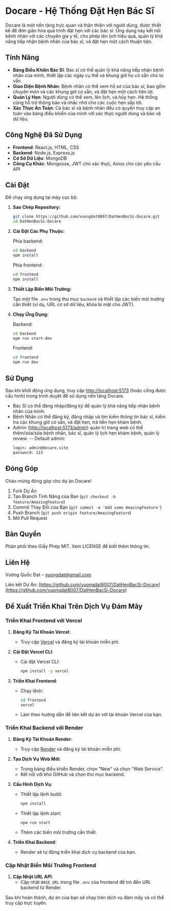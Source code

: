 # Docare - Hệ Thống Đặt Hẹn Bác Sĩ

Docare là một nền tảng trực quan và thân thiện với người dùng, được thiết kế để đơn giản hóa quá trình đặt hẹn với các bác sĩ. Ứng dụng này kết nối bệnh nhân với các chuyên gia y tế, cho phép lên lịch hiệu quả, quản lý khả năng tiếp nhận bệnh nhân của bác sĩ, và đặt hẹn một cách thuận tiện.

## Tính Năng

- **Bảng Điều Khiển Bác Sĩ**: Bác sĩ có thể quản lý khả năng tiếp nhận bệnh nhân của mình, thiết lập các ngày cụ thể và khung giờ họ có sẵn cho tư vấn.
- **Giao Diện Bệnh Nhân**: Bệnh nhân có thể xem hồ sơ của bác sĩ, bao gồm chuyên môn và các khung giờ có sẵn, và đặt hẹn một cách tiện lợi.
- **Quản Lý Hẹn**: Người dùng có thể xem, lên lịch, và hủy hẹn. Hệ thống cũng hỗ trợ thông báo và nhắc nhở cho các cuộc hẹn sắp tới.
- **Xác Thực An Toàn**: Cả bác sĩ và bệnh nhân đều có quyền truy cập an toàn vào bảng điều khiển của mình với xác thực người dùng và bảo vệ dữ liệu.

## Công Nghệ Đã Sử Dụng

- **Frontend**: React.js, HTML, CSS
- **Backend**: Node.js, Express.js
- **Cơ Sở Dữ Liệu**: MongoDB
- **Công Cụ Khác**: Mongoose, JWT cho xác thực, Axios cho các yêu cầu API

## Cài Đặt

Để chạy ứng dụng tại máy cục bộ:

1. **Sao Chép Repository:**

    ```sh
    git clone https://github.com/vuongdat8007/DatHenBacSi-Docare.git
    cd DatHenBacSi-Docare
    ```

2. **Cài Đặt Các Phụ Thuộc:**

    Phía backend:
    
    ```sh
    cd backend
    npm install
    ```

    Phía frontend:
    
    ```sh
    cd frontend
    npm install
    ```

3. **Thiết Lập Biến Môi Trường:**

    Tạo một file `.env` trong thư mục `backend` và thiết lập các biến môi trường cần thiết (ví dụ, URL cơ sở dữ liệu, khóa bí mật cho JWT).

4. **Chạy Ứng Dụng:**

    Backend:

    ```sh
    cd backend
    npm run start-dev
    ```

    Frontend:

    ```sh
    cd frontend
    npm run dev
    ```

## Sử Dụng

Sau khi khởi động ứng dụng, truy cập [http://localhost:5173](http://localhost:5173) (hoặc cổng được cấu hình) trong trình duyệt để sử dụng nền tảng Docare.

- Bác Sĩ có thể đăng nhập/đăng ký để quản lý khả năng tiếp nhận bệnh nhân của mình.
- Bệnh Nhân có thể đăng ký, đăng nhập và tìm kiếm thông tin bác sĩ, kiểm tra các khung giờ có sẵn, và đặt hẹn, trả tiền hẹn khám bệnh.
- Admin ([http://localhost:5173/admin](http://localhost:5173/admin)) quản trị trang web có thể thêm/xóa/sửa bệnh nhân, bác sĩ, quản lý lịch hẹn khám bệnh, quản lý review.
-- Default admin:
    ```sh
    login: admin@docare.site 
    password: 123
    ```
## Đóng Góp

Chào mừng đóng góp cho dự án Docare!

1. Fork Dự Án
2. Tạo Branch Tính Năng của Bạn (`git checkout -b feature/AmazingFeature`)
3. Commit Thay Đổi của Bạn (`git commit -m 'Add some AmazingFeature'`)
4. Push Branch (`git push origin feature/AmazingFeature`)
5. Mở Pull Request

## Bản Quyền

Phân phối theo Giấy Phép MIT. Xem LICENSE để biết thêm thông tin.

## Liên Hệ

Vương Quốc Đạt – vuongdat@gmail.com

Liên kết Dự Án: [https://github.com/vuongdat8007/DatHenBacSi-Docare](https://github.com/vuongdat8007/DatHenBacSi-Docare)

## Đề Xuất Triển Khai Trên Dịch Vụ Đám Mây

### Triển Khai Frontend với Vercel

1. **Đăng Ký Tài Khoản Vercel**:
   - Truy cập [Vercel](https://vercel.com/) và đăng ký tài khoản miễn phí.

2. **Cài Đặt Vercel CLI**:
   - Cài đặt Vercel CLI:
     ```sh
     npm install -g vercel
     ```

3. **Triển Khai Frontend**:
   - Chạy lệnh:
     ```sh
     cd frontend
     vercel
     ```
   - Làm theo hướng dẫn để liên kết dự án với tài khoản Vercel của bạn.

### Triển Khai Backend với Render

1. **Đăng Ký Tài Khoản Render**:
   - Truy cập [Render](https://render.com/) và đăng ký tài khoản miễn phí.

2. **Tạo Dịch Vụ Web Mới**:
   - Trong bảng điều khiển Render, chọn "New" và chọn "Web Service".
   - Kết nối với kho GitHub và chọn thư mục backend.

3. **Cấu Hình Dịch Vụ**:
   - Thiết lập lệnh build:
     ```sh
     npm install
     ```
   - Thiết lập lệnh start:
     ```sh
     npm run start
     ```
   - Thêm các biến môi trường cần thiết.

4. **Triển Khai Backend**:
   - Render sẽ tự động triển khai dịch vụ backend của bạn.

### Cập Nhật Biến Môi Trường Frontend

1. **Cập Nhật URL API**:
   - Cập nhật `BASE_URL` trong file `.env` của frontend để trỏ đến URL backend từ Render.

Sau khi hoàn thành, dự án của bạn sẽ chạy trên dịch vụ đám mây và có thể truy cập trực tuyến.